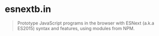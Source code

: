 # esnextb.in

> Prototype JavaScript programs in the browser with ESNext (a.k.a ES2015) syntax and features, using modules from NPM.

